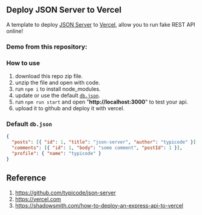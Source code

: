 ## Deploy JSON Server to Vercel

A template to deploy [JSON Server](https://github.com/typicode/json-server) to [Vercel](https://vercel.com), allow you to run fake REST API online!

### Demo from this repository:

<!-- 1. https://json-server-in.vercel.app -->
<!-- 2. https://json-server-in.vercel.app/api/posts -->

### How to use

1. download this repo zip file.
2. unzip the file and open with code.
3. run `npm i` to install node_modules.
4. update or use the default [`db.json`](./db.json).
5. run `npm run start` and open "**http://localhost:3000**" to test your api.
6. upload it to github and deploy it with vercel.

### Default `db.json`

```json
{
  "posts": [{ "id": 1, "title": "json-server", "author": "typicode" }],
  "comments": [{ "id": 1, "body": "some comment", "postId": 1 }],
  "profile": { "name": "typicode" }
}
```

## Reference

1. https://github.com/typicode/json-server
2. https://vercel.com
3. https://shadowsmith.com/how-to-deploy-an-express-api-to-vercel
